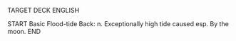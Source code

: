 TARGET DECK
ENGLISH

START
Basic
Flood-tide
Back: n. Exceptionally high tide caused esp. By the moon.
END
